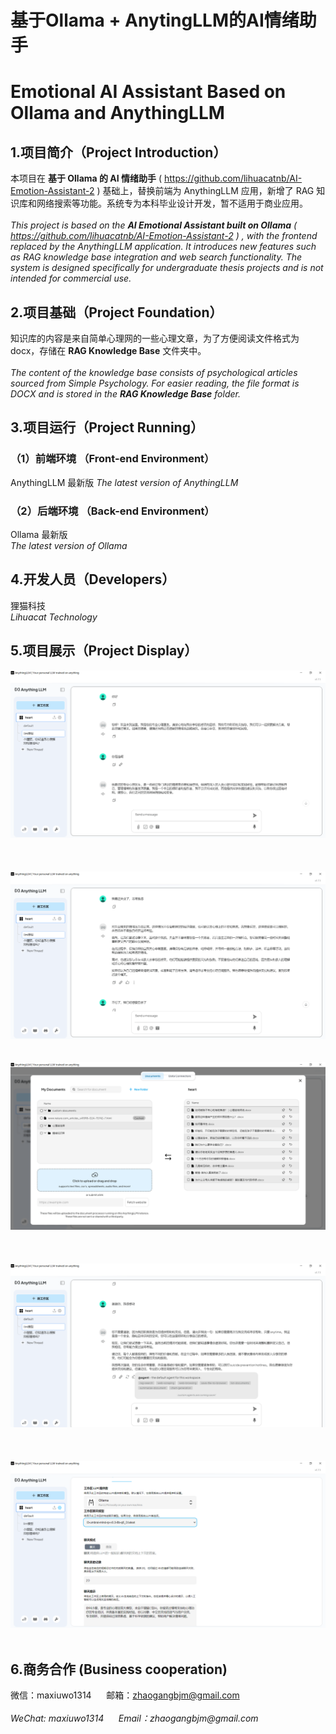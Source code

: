 # 基于Ollama + AnytingLLM的AI情绪助手
# Emotional AI Assistant Based on Ollama and AnythingLLM

## 1.项目简介（Project Introduction）
本项目在 __基于 Ollama 的 AI 情绪助手__ ( https://github.com/lihuacatnb/AI-Emotion-Assistant-2 ) 基础上，替换前端为 AnythingLLM 应用，新增了 RAG 知识库和网络搜索等功能。系统专为本科毕业设计开发，暂不适用于商业应用。<br>
<br>
_This project is based on the **AI Emotional Assistant built on Ollama** ( https://github.com/lihuacatnb/AI-Emotion-Assistant-2 ) , with the frontend replaced by the AnythingLLM application. It introduces new features such as RAG knowledge base integration and web search functionality. The system is designed specifically for undergraduate thesis projects and is not intended for commercial use._ <br>

## 2.项目基础（Project Foundation）
知识库的内容是来自简单心理网的一些心理文章，为了方便阅读文件格式为docx，存储在 **RAG Knowledge Base** 文件夹中。<br>
<br>
_The content of the knowledge base consists of psychological articles sourced from Simple Psychology. For easier reading, the file format is DOCX and is stored in the **RAG Knowledge Base** folder._

## 3.项目运行（Project Running）
### （1）前端环境 （Front-end Environment）
AnythingLLM 最新版
_The latest version of AnythingLLM_
### （2）后端环境 （Back-end Environment）
Ollama 最新版<br>
_The latest version of Ollama_

## 4.开发人员（Developers）
狸猫科技<br>
_Lihuacat Technology_ <br>

## 5.项目展示（Project Display）
<img src="/show1.png"/><br>
<br>
<br>
<br>
<img src="/show2.png"/><br>
<br>
<br>
<img src="/show3.png"/><br>
<br>
<br>
<br>
<img src="/show4.png"/><br>
<br>
<br>
<br>
<img src="/show5.png"/><br>
<br>

## 6.商务合作 (Business cooperation)
微信：maxiuwo1314 &nbsp;&nbsp;&nbsp;&nbsp; 邮箱：zhaogangbjm@gmail.com<br> 
<br>
_WeChat: maxiuwo1314 &nbsp;&nbsp;&nbsp;&nbsp; Email：zhaogangbjm@gmail.com_

